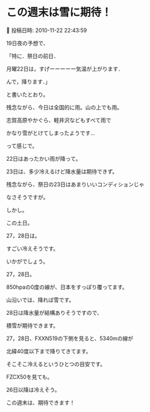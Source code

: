 # この週末は雪に期待！

📅 投稿日時: 2010-11-22 22:43:59

19日夜の予想で、


「特に．祭日の前日．


月曜22日は，すげーーーーー気温が上がります．


んで，降ります．」


と書いたとおり。


残念ながら、今日は全国的に雨。山の上でも雨。


志賀高原やかぐら、軽井沢などもすべて雨で


かなり雪がとけてしまったようです…





って感じで。


22日はあったかい雨が降って。


23日は、多少冷えるけど降水量は期待できず。


残念ながら、祭日の23日はあまりいいコンディションじゃ


なさそうですが。





しかし。


この土日。


27，28日は。


すごい冷えそうです。


[](http://blogimg.goo.ne.jp/user_image/6e/ed/59de8b688a9c166e52290d74d78ce45a.jpg)





いかがでしょう。


27，28日。


850hpaの0度の線が、日本をすっぽり覆ってます。


山沿いでは、降れば雪です。


28日は降水量が結構ありそうですので、


積雪が期待できます。


27，28日、FXXN519の下側を見ると、5340mの線が


北緯40度以下まで降りてきてます。


そこそこ冷えるというひとつの目安です。





[](http://blogimg.goo.ne.jp/user_image/5d/c3/57bb759457e728b6abd77effeb471457.jpg)


FZCX50を見ても。


26日以降は冷えそう。





この週末は、期待できます！
